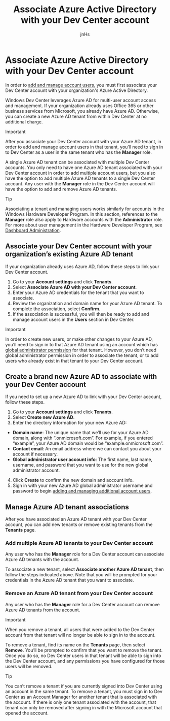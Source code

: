 ﻿---
author: jnHs
Description: In order to add and manage account users, you must first associate your Dev Center account with your organization's Azure Active Directory.
title: Associate Azure Active Directory with your Dev Center account
ms.author: wdg-dev-content
ms.date: 09/20/2017
ms.topic: article
ms.prod: windows
ms.technology: uwp
keywords: windows 10, uwp
---

# Associate Azure Active Directory with your Dev Center account

In order to [add and manage account users](add-users-groups-and-azure-ad-applications.md), you must first associate your Dev Center account with your organization's Azure Active Directory. 

Windows Dev Center leverages Azure AD for multi-user account access and management. If your organization already uses Office 365 or other business services from Microsoft, you already have Azure AD. Otherwise, you can create a new Azure AD tenant from within Dev Center at no additional charge.

> [!IMPORTANT]
> After you associate your Dev Center account with your Azure AD tenant, in order to add and manage account users in that tenant, you’ll need to sign in to Dev Center as a user in the same tenant who has the **Manager** role.

A single Azure AD tenant can be associated with multiple Dev Center accounts. You only need to have one Azure AD tenant associated with your Dev Center account in order to add multiple account users, but you also have the option to add multiple Azure AD tenants to a single Dev Center account. Any user with the **Manager** role in the Dev Center account will have the option to add and remove Azure AD tenants.

> [!TIP]
> Associating a tenant and managing users works similarly for accounts in the Windows Hardware Developer Program. In this section, references to the **Manager** role also apply to Hardware accounts with the **Administrator** role. For more about user management in the Hardware Developer Program, see [Dashboard Administration](https://docs.microsoft.com/windows-hardware/drivers/dashboard/dashboard-administration).


## Associate your Dev Center account with your organization’s existing Azure AD tenant

If your organization already uses Azure AD, follow these steps to link your Dev Center account.

1.  Go to your **Account settings** and click **Tenants**.
2.  Select **Associate Azure AD with your Dev Center account**.
3.  Enter your Azure AD credentials for the tenant that you want to associate.
4.  Review the organization and domain name for your Azure AD tenant. To complete the association, select **Confirm**.
5.  If the association is successful, you will then be ready to add and manage account users in the **Users** section in Dev Center.

> [!IMPORTANT]
> In order to create new users, or make other changes to your Azure AD, you’ll need to sign in to that Azure AD tenant using an account which has [global administrator permission](http://go.microsoft.com/fwlink/?LinkId=746654) for that tenant. However, you don’t need global administrator permission in order to associate the tenant, or to add users who already exist in that tenant to your Dev Center account.


## Create a brand new Azure AD to associate with your Dev Center account

If you need to set up a new Azure AD to link with your Dev Center account, follow these steps.

1.  Go to your **Account settings** and click **Tenants**.
2.  Select **Create new Azure AD**.
3.  Enter the directory information for your new Azure AD:
 - **Domain name**: The unique name that we’ll use for your Azure AD domain, along with “.onmicrosoft.com”. For example, if you entered “example”, your Azure AD domain would be “example.onmicrosoft.com”.
 - **Contact email**: An email address where we can contact you about your account if necessary.
 - **Global administrator user account info**: The first name, last name, username, and password that you want to use for the new global administrator account.
4.  Click **Create** to confirm the new domain and account info.
5.  Sign in with your new Azure AD global administrator username and password to begin [adding and managing additional account users](add-users-groups-and-azure-ad-applications.md).

## Manage Azure AD tenant associations

After you have associated an Azure AD tenant with your Dev Center account, you can add new tenants or remove existing tenants from the **Tenants** page.

### Add multiple Azure AD tenants to your Dev Center account

Any user who has the **Manager** role for a Dev Center account can associate Azure AD tenants with the account.

To associate a new tenant, select **Associate another Azure AD tenant**, then follow the steps indicated above. Note that you will be prompted for your credentials in the Azure AD tenant that you want to associate.

### Remove an Azure AD tenant from your Dev Center account

Any user who has the **Manager** role for a Dev Center account can remove Azure AD tenants from the account.

> [!IMPORTANT]
> When you remove a tenant, all users that were added to the Dev Center account from that tenant will no longer be able to sign in to the account. 

To remove a tenant, find its name on the **Tenants** page, then select **Remove**. You’ll be prompted to confirm that you want to remove the tenant. Once you do so, no Dev Center users in that tenant will be able to sign into the Dev Center account, and any permissions you have configured for those users will be removed.

> [!TIP]
> You can’t remove a tenant if you are currently signed into Dev Center using an account in the same tenant. To remove a tenant, you must sign in to Dev Center as an Account Manager for another tenant that is associated with the account. If there is only one tenant associated with the account, that tenant can only be removed after signing in with the Microsoft account that opened the account.


